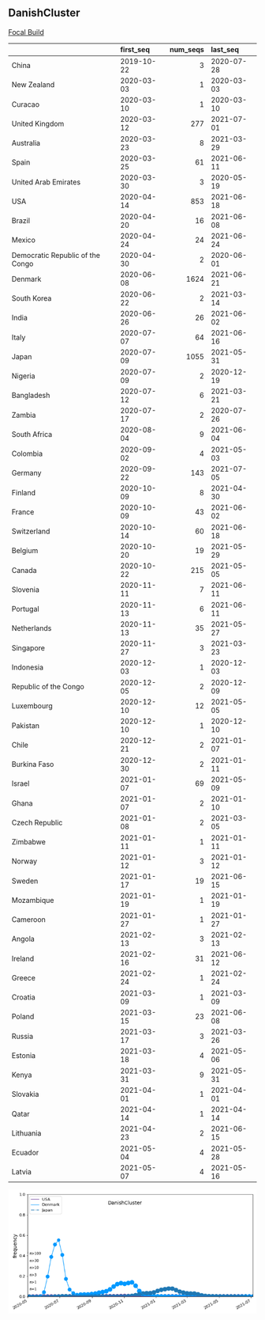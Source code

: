 

## DanishCluster
[Focal Build](https://nextstrain.org/groups/neherlab/ncov/DanishCluster?f_country=Denmark)

|                                  | first_seq   |   num_seqs | last_seq   |
|:---------------------------------|:------------|-----------:|:-----------|
| China                            | 2019-10-22  |          3 | 2020-07-28 |
| New Zealand                      | 2020-03-03  |          1 | 2020-03-03 |
| Curacao                          | 2020-03-10  |          1 | 2020-03-10 |
| United Kingdom                   | 2020-03-12  |        277 | 2021-07-01 |
| Australia                        | 2020-03-23  |          8 | 2021-03-29 |
| Spain                            | 2020-03-25  |         61 | 2021-06-11 |
| United Arab Emirates             | 2020-03-30  |          3 | 2020-05-19 |
| USA                              | 2020-04-14  |        853 | 2021-06-18 |
| Brazil                           | 2020-04-20  |         16 | 2021-06-08 |
| Mexico                           | 2020-04-24  |         24 | 2021-06-24 |
| Democratic Republic of the Congo | 2020-04-30  |          2 | 2020-06-01 |
| Denmark                          | 2020-06-08  |       1624 | 2021-06-21 |
| South Korea                      | 2020-06-22  |          2 | 2021-03-14 |
| India                            | 2020-06-26  |         26 | 2021-06-02 |
| Italy                            | 2020-07-07  |         64 | 2021-06-16 |
| Japan                            | 2020-07-09  |       1055 | 2021-05-31 |
| Nigeria                          | 2020-07-09  |          2 | 2020-12-19 |
| Bangladesh                       | 2020-07-12  |          6 | 2021-03-21 |
| Zambia                           | 2020-07-17  |          2 | 2020-07-26 |
| South Africa                     | 2020-08-04  |          9 | 2021-06-04 |
| Colombia                         | 2020-09-02  |          4 | 2021-05-03 |
| Germany                          | 2020-09-22  |        143 | 2021-07-05 |
| Finland                          | 2020-10-09  |          8 | 2021-04-30 |
| France                           | 2020-10-09  |         43 | 2021-06-02 |
| Switzerland                      | 2020-10-14  |         60 | 2021-06-18 |
| Belgium                          | 2020-10-20  |         19 | 2021-05-29 |
| Canada                           | 2020-10-22  |        215 | 2021-05-05 |
| Slovenia                         | 2020-11-11  |          7 | 2021-06-11 |
| Portugal                         | 2020-11-13  |          6 | 2021-06-11 |
| Netherlands                      | 2020-11-13  |         35 | 2021-05-27 |
| Singapore                        | 2020-11-27  |          3 | 2021-03-23 |
| Indonesia                        | 2020-12-03  |          1 | 2020-12-03 |
| Republic of the Congo            | 2020-12-05  |          2 | 2020-12-09 |
| Luxembourg                       | 2020-12-10  |         12 | 2021-05-05 |
| Pakistan                         | 2020-12-10  |          1 | 2020-12-10 |
| Chile                            | 2020-12-21  |          2 | 2021-01-07 |
| Burkina Faso                     | 2020-12-30  |          2 | 2021-01-11 |
| Israel                           | 2021-01-07  |         69 | 2021-05-09 |
| Ghana                            | 2021-01-07  |          2 | 2021-01-10 |
| Czech Republic                   | 2021-01-08  |          2 | 2021-03-05 |
| Zimbabwe                         | 2021-01-11  |          1 | 2021-01-11 |
| Norway                           | 2021-01-12  |          3 | 2021-01-12 |
| Sweden                           | 2021-01-17  |         19 | 2021-06-15 |
| Mozambique                       | 2021-01-19  |          1 | 2021-01-19 |
| Cameroon                         | 2021-01-27  |          1 | 2021-01-27 |
| Angola                           | 2021-02-13  |          3 | 2021-02-13 |
| Ireland                          | 2021-02-16  |         31 | 2021-06-12 |
| Greece                           | 2021-02-24  |          1 | 2021-02-24 |
| Croatia                          | 2021-03-09  |          1 | 2021-03-09 |
| Poland                           | 2021-03-15  |         23 | 2021-06-08 |
| Russia                           | 2021-03-17  |          3 | 2021-03-26 |
| Estonia                          | 2021-03-18  |          4 | 2021-05-06 |
| Kenya                            | 2021-03-31  |          9 | 2021-05-31 |
| Slovakia                         | 2021-04-01  |          1 | 2021-04-01 |
| Qatar                            | 2021-04-14  |          1 | 2021-04-14 |
| Lithuania                        | 2021-04-23  |          2 | 2021-06-15 |
| Ecuador                          | 2021-05-04  |          4 | 2021-05-28 |
| Latvia                           | 2021-05-07  |          4 | 2021-05-16 |

![Overall trends DanishCluster](/overall_trends_figures/overall_trends_DanishCluster.png)